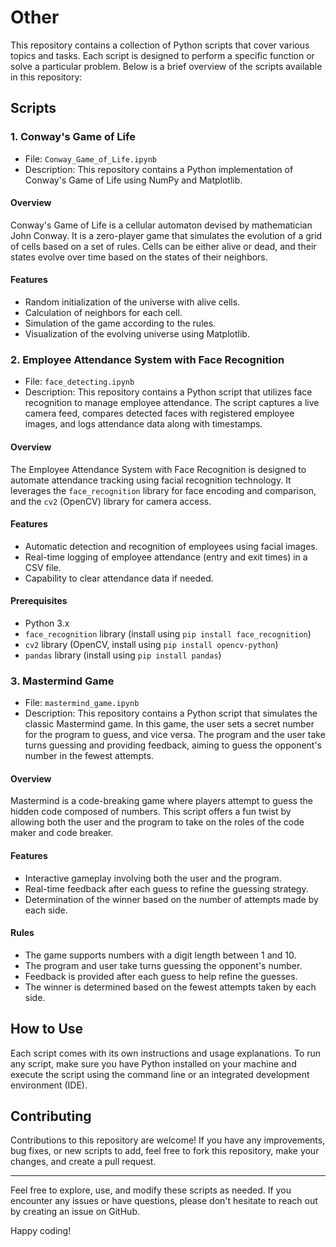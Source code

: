 # Other

This repository contains a collection of Python scripts that cover various topics and tasks. Each script is designed to perform a specific function or solve a particular problem. Below is a brief overview of the scripts available in this repository:

## Scripts

### 1. Conway's Game of Life
- File: `Conway_Game_of_Life.ipynb`
- Description: This repository contains a Python implementation of Conway's Game of Life using NumPy and Matplotlib.
#### Overview

Conway's Game of Life is a cellular automaton devised by mathematician John Conway. It is a zero-player game that simulates the evolution of a grid of cells based on a set of rules. Cells can be either alive or dead, and their states evolve over time based on the states of their neighbors.

#### Features

- Random initialization of the universe with alive cells.
- Calculation of neighbors for each cell.
- Simulation of the game according to the rules.
- Visualization of the evolving universe using Matplotlib.

### 2. Employee Attendance System with Face Recognition
- File: `face_detecting.ipynb`
- Description: This repository contains a Python script that utilizes face recognition to manage employee attendance. The script captures a live camera feed, compares detected faces with registered employee images, and logs attendance data along with timestamps.

#### Overview

The Employee Attendance System with Face Recognition is designed to automate attendance tracking using facial recognition technology. It leverages the `face_recognition` library for face encoding and comparison, and the `cv2` (OpenCV) library for camera access.

#### Features

- Automatic detection and recognition of employees using facial images.
- Real-time logging of employee attendance (entry and exit times) in a CSV file.
- Capability to clear attendance data if needed.

#### Prerequisites

- Python 3.x
- `face_recognition` library (install using `pip install face_recognition`)
- `cv2` library (OpenCV, install using `pip install opencv-python`)
- `pandas` library (install using `pip install pandas`)

### 3. Mastermind Game
- File: `mastermind_game.ipynb`
- Description: This repository contains a Python script that simulates the classic Mastermind game. In this game, the user sets a secret number for the program to guess, and vice versa. The program and the user take turns guessing and providing feedback, aiming to guess the opponent's number in the fewest attempts.

#### Overview

Mastermind is a code-breaking game where players attempt to guess the hidden code composed of numbers. This script offers a fun twist by allowing both the user and the program to take on the roles of the code maker and code breaker.

#### Features

- Interactive gameplay involving both the user and the program.
- Real-time feedback after each guess to refine the guessing strategy.
- Determination of the winner based on the number of attempts made by each side.

#### Rules

- The game supports numbers with a digit length between 1 and 10.
- The program and user take turns guessing the opponent's number.
- Feedback is provided after each guess to help refine the guesses.
- The winner is determined based on the fewest attempts taken by each side.

## How to Use

Each script comes with its own instructions and usage explanations. To run any script, make sure you have Python installed on your machine and execute the script using the command line or an integrated development environment (IDE).

## Contributing

Contributions to this repository are welcome! If you have any improvements, bug fixes, or new scripts to add, feel free to fork this repository, make your changes, and create a pull request.

---

Feel free to explore, use, and modify these scripts as needed. If you encounter any issues or have questions, please don't hesitate to reach out by creating an issue on GitHub.

Happy coding!
